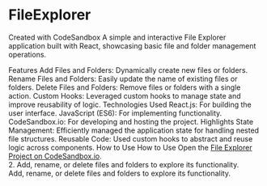 # FileExplorer
Created with CodeSandbox
A simple and interactive File Explorer application built with React, showcasing basic file and folder management operations.

Features
Add Files and Folders: Dynamically create new files or folders.
Rename Files and Folders: Easily update the name of existing files or folders.
Delete Files and Folders: Remove files or folders with a single action.
Custom Hooks: Leveraged custom hooks to manage state and improve reusability of logic.
Technologies Used
React.js: For building the user interface.
JavaScript (ES6): For implementing functionality.
CodeSandbox.io: For developing and hosting the project.
Highlights
State Management: Efficiently managed the application state for handling nested file structures.
Reusable Code: Used custom hooks to abstract and reuse logic across components.
How to Use
How to Use
Open the [File Explorer Project on CodeSandbox.io](https://codesandbox.io/p/github/Aseemathasneem/FileExplorer/draft/billowing-dew?workspaceId=ws_RVVpLN4krFvBChrXLPX75o).  
2. Add, rename, or delete files and folders to explore its functionality.  
Add, rename, or delete files and folders to explore its functionality.


